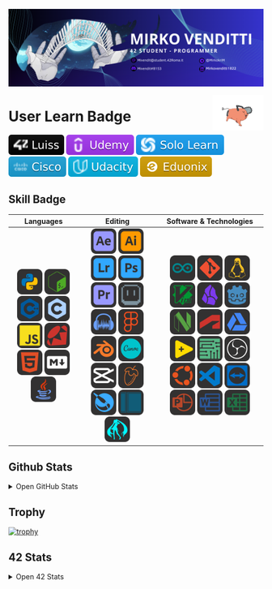 ![Start Card Mirko Venditti](https://github.com/MirkokriM/mirkokrim/blob/main/start_card/dark.png)

<div valign="left">
	<img width="20%" align="right" src="https://github.com/MirkokriM/gifs/blob/main/giffes/Pochita%20best%20dogt.gif">
</div>

# User Learn Badge 
<div align="left"> 
	<img src="badges/_userlearning/42_Luiss.svg"/>
	<img src="badges/_userlearning/Udemy.svg"/>
	<img src="badges/_userlearning/Solo_Learn.svg"/>
	<img src="badges/_userlearning/Cisco.svg"/>
	<img src="badges/_userlearning/Udacity.svg"/>
	<img src="badges/_userlearning/Eduonix.svg"/>
	<!---
	</td></tr></table> <img src="https://komarev.com/ghpvc/?username=MirkokriM&&style=for-the-badge&&color=902ade&&label=views"/>
	--->
</div>

## Skill Badge

| Languages | Editing | Software & Technologies |
|-----------|---------|------------------------|
| <div align="center"> <img src="badges_icon/python.svg" width="50" height="50"/> <img src="badges_icon/bash.svg" width="50" height="50"/> <img src="badges_icon/cpp.svg" width="50" height="50"/> <img src="badges_icon/c.svg" width="50" height="50"/> <img src="badges_icon/js.svg" width="50" height="50"/> <img src="badges_icon/ruby.svg" width="50" height="50"/> <img src="badges_icon/html.svg" width="50" height="50"/> <img src="badges_icon/md.svg" width="50" height="50"/> <img src="badges_icon/java.svg" width="50" height="50"/> | <div align="center"> <img src="badges_icon/aftereffects.svg" width="50" height="50"/> <img src="badges_icon/illustrator.svg" width="50" height="50"/> <img src="badges_icon/lightroom.svg" width="50" height="50"/> <img src="badges_icon/photoshop.svg" width="50" height="50"/> <img src="badges_icon/premiere.svg" width="50" height="50"/> <img src="badges_icon/aseprite.svg" width="50" height="50"/> <img src="badges_icon/audacity.svg" width="50" height="50"/> <img src="badges_icon/figma.svg" width="50" height="50"/> <img src="badges_icon/blender.svg" width="50" height="50"/> <img src="badges_icon/canva.svg" width="50" height="50"/> <img src="badges_icon/cupcut.svg" width="50" height="50"/> <img src="badges_icon/flstudio.svg" width="50" height="50"/> <img src="badges_icon/krita.svg" width="50" height="50"/> <img src="badges_icon/shotcut.svg" width="50" height="50"/> <img src="badges_icon/vocaloid.svg" width="50" height="50"/> | <div align="center"> <img src="badges_icon/arduino.svg" width="50" height="50"/> <img src="badges_icon/git.svg" width="50" height="50"/> <img src="badges_icon/linux.svg" width="50" height="50"/> <img src="badges_icon/vim.svg" width="50" height="50"/> <img src="badges_icon/obsidian.svg" width="50" height="50"/> <img src="badges_icon/godot.svg" width="50" height="50"/> <img src="badges_icon/neovim.svg" width="50" height="50"/> <img src="badges_icon/autodesk.svg" width="50" height="50"/> <img src="badges_icon/drive.svg" width="50" height="50"/> <img src="badges_icon/labview.svg" width="50" height="50"/> <img src="badges_icon/multisim.svg" width="50" height="50"/> <img src="badges_icon/obs.svg" width="50" height="50"/> <img src="badges_icon/ubuntu.svg" width="50" height="50"/> <img src="badges_icon/vscode.svg" width="50" height="50"/> <img src="badges_icon/teamviewer.svg" width="50" height="50"/> <img src="badges_icon/powerpoint.svg" width="50" height="50"/> <img src="badges_icon/word.svg" width="50" height="50"/> <img src="badges_icon/excell.svg" width="50" height="50"/>|


<!---
## Skill Badge

<table border = 3 <table><tr><td valign="top" align="center" width="20%">


### Languages
<div align="center">
	<img src="badges/Languages/Python.svg"/>
	<img src="badges/Languages/Bash.svg"/>
	<img src="badges/Languages/C++.svg"/>
	<img src="badges/Languages/C.svg"/>
	<img src="badges/Languages/Java.svg"/>
	<img src="badges/Languages/Ruby.svg"/>
	<img src="badges/Languages/JavaScript.svg"/>
	<img src="badges/Languages/HTML5.svg"/>
	
</div>

</td><td valign="top" align="center" width="35%">

### Editing
<div align="center">
	<img src="badges/Editing/Adobe_After_Effects.svg"/>
	<img src="badges/Editing/Adobe_Illustrator.svg"/>
	<img src="badges/Editing/Adobe_Lightroom.svg"/>
	<img src="badges/Editing/Adobe_Photoshop.svg"/>
	<img src="badges/Editing/Adobe_Premiere_Pro.svg"/>
	<img src="badges/Editing/Aseprite.svg"/>
	<img src="badges/Editing/Audacity.svg"/>
	<img src="badges/Editing/Blender.svg"/>
	<img src="badges/Editing/Canva.svg"/>
	<img src="badges/Editing/CapCut.svg"/>
	<img src="badges/Editing/FL_Studio.svg"/>
	<img src="badges/Editing/Krita.svg"/>
	<img src="badges/Editing/Shotcut.svg"/>
	<img src="badges/Editing/Vocaloid.svg"/>
	
</div>
	
</td><td valign="top" align="center" width="30%">

### Software & Technologies
<div align="center">
	<img src="badges/Software _&_technologies/Arduino.svg"/>
	<img src="badges/Software _&_technologies/Git.svg"/>
	<img src="badges/Software _&_technologies/Linux.svg"/>
	<img src="badges/Software _&_technologies/Vim.svg"/>
	<img src="badges/Software _&_technologies/Autodesk.svg"/>
	<img src="badges/Software _&_technologies/Godot_Engine.svg"/>
	<img src="badges/Software _&_technologies/Google_Drive.svg"/>
	<img src="badges/Software _&_technologies/LabVIEW.svg"/>
	<img src="badges/Software _&_technologies/Multisim.svg"/>
	<img src="badges/Software _&_technologies/OBS_Studio.svg"/>
	<img src="badges/Software _&_technologies/Ubuntu.svg"/>
	<img src="badges/Software _&_technologies/Visual_Studio_Code.svg"/>
</div>

</td></tr></table>
--->

## Github Stats
<details>
<summary> Open GitHub Stats</summary>
<tr>
<td> <!-- https://streak-stats.demolab.com/demo/ -->
	<a href="https://github.com/MirkokriM">
		<img src="https://github-readme-stats-sigma-five.vercel.app/api?username=MirkokriM&show_icons=true&count_private=true&bg_color=30,4A148C,9C27B0&title_color=ffffff&text_color=ffffff&icon_color=ffffff" width="49%" >
	</a> 
</td>
<td>
	<a href="https://github.com/MirkokriM?tab=repositories">
		<img src="https://streak-stats.demolab.com?user=MirkokriM&theme=gruvbox-duo&date_format=n%2Fj%5B%2FY%5D&mode=weekly&background=40%2CB650BF%2CE50E4F&fire=FFFFFF&currStreakLabel=FFFFFF&ring=FFFFFF&sideNums=FFFFFF&dates=FFFFFF&sideLabels=FFFFFF&currStreakNum=FFFFFF&border=ffffff" width="49%" >
	</a>
	<a href="https://github.com/MirkokriM/42_Common_Core">
                <img src="https://github-readme-stats-sigma-five.vercel.app/api/pin/?username=MirkokriM&repo=42_Common_Core&bg_color=10,CC6483,b650bf&title_color=ffffff&text_color=ffffff&icon_color=ffffff&hide=contribs,prs&cache_seconds=86400&hide_border=TRUE" width="49%" />
	
</td>
</tr>

<a href="https://github.com/MirkokriM/My_Piscine">
  <img src="https://github-readme-stats-sigma-five.vercel.app/api/pin/?username=MirkokriM&repo=My_Piscine&hide_border=TRUE&bg_color=10,b650bf,E50E4F&title_color=ffffff&text_color=ffffff&icon_color=ffffff&hide=contribs,prs&cache_seconds=86400" width="49%"/>
</a>
<!---
<a href="https://github.com/MirkokriM/42_Common_Core">
  <img align="center" src="https://github-readme-stats.vercel.app/api/pin/?username=MirkokriM&repo=42_Common_Core" />
</a>
--->
</details>

## Trophy
[![trophy](https://github-profile-trophy.vercel.app/?username=MirkokriM&no-frame=true&column=7&theme=discord)](https://github.com/ryo-ma/github-profile-trophy) 

## 42 Stats
<details>
<summary> Open 42 Stats</summary>
<img align=left src= "https://badge42.vercel.app/api/v2/cldu2s4nx00440gl8a0gi877d/stats?cursusId=21&coalitionId=124" >
<img align=left src= "https://badge42.vercel.app/api/v2/cldu2s4nx00440gl8a0gi877d/stats?cursusId=9&coalitionId=170" > 
	
<!--
<img src="https://metrics.lecoq.io/MirkokriM?template=terminal&base.repositories=0&languages=1&base=header%2C%20activity%2C%20community%2C%20repositories%2C%20metadata&base.indepth=false&base.hireable=false&base.skip=false&languages=false&languages.limit=8&languages.threshold=0%25&languages.other=false&languages.colors=github&languages.sections=most-used&languages.indepth=false&languages.analysis.timeout=15&languages.analysis.timeout.repositories=7.5&languages.categories=markup%2C%20programming&languages.recent.categories=markup%2C%20programming&languages.recent.load=300&languages.recent.days=14&config.timezone=Europe%2FRome&config.display=regular" width="38%">
 

![Alt text](https://spotify-recently-played-readme.vercel.app/api?user=84qxqysyfoxek4dxt23i9fepf)
-->

<!--
![Profile views counter](https://komarev.com/ghpvc/?username=MirkokriM&&style=for-the-badge&&color=902ade&&label=views)
Visit the github of this guy!
-->
</details>
